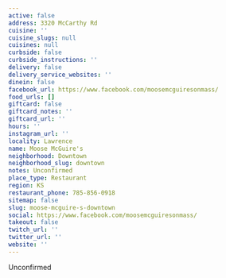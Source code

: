 ```yaml
---
active: false
address: 3320 McCarthy Rd
cuisine: ''
cuisine_slugs: null
cuisines: null
curbside: false
curbside_instructions: ''
delivery: false
delivery_service_websites: ''
dinein: false
facebook_url: https://www.facebook.com/moosemcguiresonmass/
food_urls: []
giftcard: false
giftcard_notes: ''
giftcard_url: ''
hours: ''
instagram_url: ''
locality: Lawrence
name: Moose McGuire's
neighborhood: Downtown
neighborhood_slug: downtown
notes: Unconfirmed
place_type: Restaurant
region: KS
restaurant_phone: 785-856-0918
sitemap: false
slug: moose-mcguire-s-downtown
social: https://www.facebook.com/moosemcguiresonmass/
takeout: false
twitch_url: ''
twitter_url: ''
website: ''
---
```


Unconfirmed
